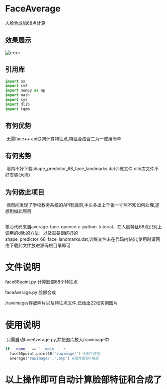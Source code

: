 # FaceAverage
人脸合成加68点计算
## 效果展示
![error](https://github.com/xjkj123/FaceAverage/blob/master/doc/show.png)
## 引用库
```python
import os
import cv2
import numpy as np
import math
import sys
import dlib
import tqdm
````
## 有何优势
  无需face++ api联网计算特征点,特征合成合二为一使用简单
  
## 有何劣势
  墙内不好下载shape_predictor_68_face_landmarks.dat训练文件
  dlib库文件不好安装(大坑)
  
## 为何做此项目
  偶然间发现了学校教务系统的API有漏洞,手头多出上千张一寸照不知如何处理,遂想到如此项目
  
##
  核心代码来自average-face-opencv-c-python-tutorial，在人脸特征68点识别上调用的dlib的方法，以及需要训练好的shape_predictor_68_face_landmarks.dat,训练文件未在代码内贴出,使用时请网络下载此文件放进源码根目录即可
  
# 文件说明
  face68point.py 计算脸部68个特征点
  
  faceAverage.py 脸部合成
  
  /rawimage/存放照片以及特征点文件,已给出22张实例图片
  
# 使用说明
  只需启动faceAverage.py,并把图片放入/rawimage中
  
```python
if __name__ == '__main__' :
  face68point.point68('rawimage/') #图片路径
  average('rawimage/','.bmp') #图片路径+格式
```
  
# 以上操作即可自动计算脸部特征和合成了
